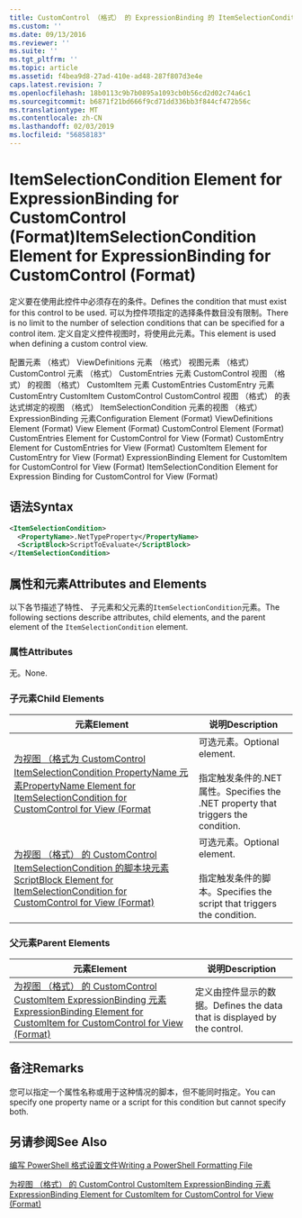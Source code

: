 ```yaml
---
title: CustomControl （格式） 的 ExpressionBinding 的 ItemSelectionCondition 元素 |Microsoft Docs
ms.custom: ''
ms.date: 09/13/2016
ms.reviewer: ''
ms.suite: ''
ms.tgt_pltfrm: ''
ms.topic: article
ms.assetid: f4bea9d8-27ad-410e-ad48-287f807d3e4e
caps.latest.revision: 7
ms.openlocfilehash: 18b0113c9b7b0895a1093cb0b56cd2d02c74a6c1
ms.sourcegitcommit: b6871f21bd666f9cd71dd336bb3f844cf472b56c
ms.translationtype: MT
ms.contentlocale: zh-CN
ms.lasthandoff: 02/03/2019
ms.locfileid: "56858183"
---
```

# <a name="itemselectioncondition-element-for-expressionbinding-for-customcontrol-format"></a><span data-ttu-id="1a4a5-102">ItemSelectionCondition Element for ExpressionBinding for CustomControl (Format)</span><span class="sxs-lookup"><span data-stu-id="1a4a5-102">ItemSelectionCondition Element for ExpressionBinding for CustomControl (Format)</span></span>

<span data-ttu-id="1a4a5-103">定义要在使用此控件中必须存在的条件。</span><span class="sxs-lookup"><span data-stu-id="1a4a5-103">Defines the condition that must exist for this control to be used.</span></span> <span data-ttu-id="1a4a5-104">可以为控件项指定的选择条件数目没有限制。</span><span class="sxs-lookup"><span data-stu-id="1a4a5-104">There is no limit to the number of selection conditions that can be specified for a control item.</span></span> <span data-ttu-id="1a4a5-105">定义自定义控件视图时，将使用此元素。</span><span class="sxs-lookup"><span data-stu-id="1a4a5-105">This element is used when defining a custom control view.</span></span>

<span data-ttu-id="1a4a5-106">配置元素 （格式） ViewDefinitions 元素 （格式） 视图元素 （格式） CustomControl 元素 （格式） CustomEntries 元素 CustomControl 视图 （格式） 的视图 （格式） CustomItem 元素 CustomEntries CustomEntry 元素CustomEntry CustomItem CustomControl CustomControl 视图 （格式） 的表达式绑定的视图 （格式） ItemSelectionCondition 元素的视图 （格式） ExpressionBinding 元素</span><span class="sxs-lookup"><span data-stu-id="1a4a5-106">Configuration Element (Format) ViewDefinitions Element (Format) View Element (Format) CustomControl Element (Format) CustomEntries Element for CustomControl for View (Format) CustomEntry Element for CustomEntries for View (Format) CustomItem Element for CustomEntry for View (Format) ExpressionBinding Element for CustomItem for CustomControl for View (Format) ItemSelectionCondition Element for Expression Binding for CustomControl for View (Format)</span></span>

## <a name="syntax"></a><span data-ttu-id="1a4a5-107">语法</span><span class="sxs-lookup"><span data-stu-id="1a4a5-107">Syntax</span></span>

```xml
<ItemSelectionCondition>
  <PropertyName>.NetTypeProperty</PropertyName>
  <ScriptBlock>ScriptToEvaluate</ScriptBlock>
</ItemSelectionCondition>
```

## <a name="attributes-and-elements"></a><span data-ttu-id="1a4a5-108">属性和元素</span><span class="sxs-lookup"><span data-stu-id="1a4a5-108">Attributes and Elements</span></span>

<span data-ttu-id="1a4a5-109">以下各节描述了特性、 子元素和父元素的`ItemSelectionCondition`元素。</span><span class="sxs-lookup"><span data-stu-id="1a4a5-109">The following sections describe attributes, child elements, and the parent element of the `ItemSelectionCondition` element.</span></span>

### <a name="attributes"></a><span data-ttu-id="1a4a5-110">属性</span><span class="sxs-lookup"><span data-stu-id="1a4a5-110">Attributes</span></span>

<span data-ttu-id="1a4a5-111">无。</span><span class="sxs-lookup"><span data-stu-id="1a4a5-111">None.</span></span>

### <a name="child-elements"></a><span data-ttu-id="1a4a5-112">子元素</span><span class="sxs-lookup"><span data-stu-id="1a4a5-112">Child Elements</span></span>

|<span data-ttu-id="1a4a5-113">元素</span><span class="sxs-lookup"><span data-stu-id="1a4a5-113">Element</span></span>|<span data-ttu-id="1a4a5-114">说明</span><span class="sxs-lookup"><span data-stu-id="1a4a5-114">Description</span></span>|
|-------------|-----------------|
|[<span data-ttu-id="1a4a5-115">为视图 （格式为 CustomControl ItemSelectionCondition PropertyName 元素</span><span class="sxs-lookup"><span data-stu-id="1a4a5-115">PropertyName Element for ItemSelectionCondition for CustomControl for View (Format</span></span>](./propertyname-element-for-itemselectioncondition-for-customcontrol-for-view-format.md)|<span data-ttu-id="1a4a5-116">可选元素。</span><span class="sxs-lookup"><span data-stu-id="1a4a5-116">Optional element.</span></span><br /><br /> <span data-ttu-id="1a4a5-117">指定触发条件的.NET 属性。</span><span class="sxs-lookup"><span data-stu-id="1a4a5-117">Specifies the .NET property that triggers the condition.</span></span>|
|[<span data-ttu-id="1a4a5-118">为视图 （格式） 的 CustomControl ItemSelectionCondition 的脚本块元素</span><span class="sxs-lookup"><span data-stu-id="1a4a5-118">ScriptBlock Element for ItemSelectionCondition for CustomControl for View (Format)</span></span>](./scriptblock-element-for-itemselectioncondition-for-customcontrol-for-view-format.md)|<span data-ttu-id="1a4a5-119">可选元素。</span><span class="sxs-lookup"><span data-stu-id="1a4a5-119">Optional element.</span></span><br /><br /> <span data-ttu-id="1a4a5-120">指定触发条件的脚本。</span><span class="sxs-lookup"><span data-stu-id="1a4a5-120">Specifies the script that triggers the condition.</span></span>|

### <a name="parent-elements"></a><span data-ttu-id="1a4a5-121">父元素</span><span class="sxs-lookup"><span data-stu-id="1a4a5-121">Parent Elements</span></span>

|<span data-ttu-id="1a4a5-122">元素</span><span class="sxs-lookup"><span data-stu-id="1a4a5-122">Element</span></span>|<span data-ttu-id="1a4a5-123">说明</span><span class="sxs-lookup"><span data-stu-id="1a4a5-123">Description</span></span>|
|-------------|-----------------|
|[<span data-ttu-id="1a4a5-124">为视图 （格式） 的 CustomControl CustomItem ExpressionBinding 元素</span><span class="sxs-lookup"><span data-stu-id="1a4a5-124">ExpressionBinding Element for CustomItem for CustomControl for View (Format)</span></span>](./expressionbinding-element-for-customitem-for-customcontrol-for-view-format.md)|<span data-ttu-id="1a4a5-125">定义由控件显示的数据。</span><span class="sxs-lookup"><span data-stu-id="1a4a5-125">Defines the data that is displayed by the control.</span></span>|

## <a name="remarks"></a><span data-ttu-id="1a4a5-126">备注</span><span class="sxs-lookup"><span data-stu-id="1a4a5-126">Remarks</span></span>

<span data-ttu-id="1a4a5-127">您可以指定一个属性名称或用于这种情况的脚本，但不能同时指定。</span><span class="sxs-lookup"><span data-stu-id="1a4a5-127">You can specify one property name or a script for this condition but cannot specify both.</span></span>

## <a name="see-also"></a><span data-ttu-id="1a4a5-128">另请参阅</span><span class="sxs-lookup"><span data-stu-id="1a4a5-128">See Also</span></span>

[<span data-ttu-id="1a4a5-129">编写 PowerShell 格式设置文件</span><span class="sxs-lookup"><span data-stu-id="1a4a5-129">Writing a PowerShell Formatting File</span></span>](./writing-a-powershell-formatting-file.md)

[<span data-ttu-id="1a4a5-130">为视图 （格式） 的 CustomControl CustomItem ExpressionBinding 元素</span><span class="sxs-lookup"><span data-stu-id="1a4a5-130">ExpressionBinding Element for CustomItem for CustomControl for View (Format)</span></span>](./expressionbinding-element-for-customitem-for-customcontrol-for-view-format.md)
